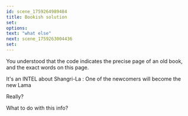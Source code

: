 ```yaml
---
id: scene_1759264989484
title: Bookish solution
set:
options:
text: "what else"
next: scene_1759263004436
set:
---
```


You understood that the code indicates the precise page of an old book, and the exact words on this page. 


It's an INTEL about Shangri-La : One of the newcomers will become the new Lama

Really? 

What to do with this info?